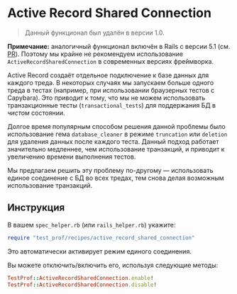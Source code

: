 # Active Record Shared Connection

> Данный функционал был удалён в версии 1.0.

**Примечание:** аналогичный функционал включён в Rails с версии 5.1 (см. [PR](https://github.com/rails/rails/pull/28083)). Поэтому мы крайне не рекомендуем использование `ActiveRecordSharedConnection` в современных версиях фреймворка.

Active Record создаёт отдельное подключение к базе данных для каждого треда. В некоторых случаях мы запускаем больше одного треда в тестах (например, при использовании браузерных тестов с Capybara). Это приводит к тому, что мы не можем использовать транзакционные тесты (`transactional_tests`) для поддержания БД в _чистом_ состоянии.

Долгое время популярным способом решения данной проблемы было использование гема `database_cleaner` в режиме `truncation` или `deletion` для удаления данных после каждого теста. Данный подход работает значительно медленнее, чем использование транзакций, и приводит к увеличению времени выполнения тестов.

Мы предлагаем решить эту проблему по-другому — использовать единое соединение с БД во всех тредах, тем снова делая возможным использование транзакций.

## Инструкция

В вашем `spec_helper.rb` (или `rails_helper.rb`) укажите:

```ruby
require "test_prof/recipes/active_record_shared_connection"
```

Это автоматически активирует режим единого соединения.

Вы можете отключить/включить его, используя следующие методы:

```ruby
TestProf::ActiveRecordSharedConnection.enable!
TestProf::ActiveRecordSharedConnection.disable!
```
